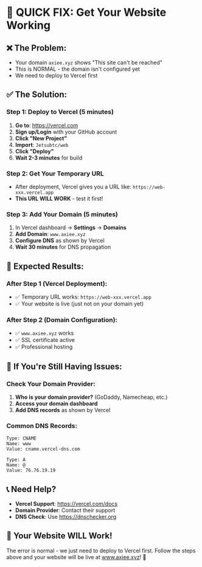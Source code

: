 # 🚨 QUICK FIX: Get Your Website Working

## ❌ The Problem:
- Your domain `axiee.xyz` shows "This site can't be reached"
- This is NORMAL - the domain isn't configured yet
- We need to deploy to Vercel first

## ✅ The Solution:

### Step 1: Deploy to Vercel (5 minutes)
1. **Go to**: https://vercel.com
2. **Sign up/Login** with your GitHub account
3. **Click "New Project"**
4. **Import**: `Jetsubtc/web`
5. **Click "Deploy"**
6. **Wait 2-3 minutes** for build

### Step 2: Get Your Temporary URL
- After deployment, Vercel gives you a URL like: `https://web-xxx.vercel.app`
- **This URL WILL WORK** - test it first!

### Step 3: Add Your Domain (5 minutes)
1. In Vercel dashboard → **Settings** → **Domains**
2. **Add Domain**: `www.axiee.xyz`
3. **Configure DNS** as shown by Vercel
4. **Wait 30 minutes** for DNS propagation

## 🎯 Expected Results:

### After Step 1 (Vercel Deployment):
- ✅ Temporary URL works: `https://web-xxx.vercel.app`
- ✅ Your website is live (just not on your domain yet)

### After Step 2 (Domain Configuration):
- ✅ `www.axiee.xyz` works
- ✅ SSL certificate active
- ✅ Professional hosting

## 🔧 If You're Still Having Issues:

### Check Your Domain Provider:
1. **Who is your domain provider?** (GoDaddy, Namecheap, etc.)
2. **Access your domain dashboard**
3. **Add DNS records** as shown by Vercel

### Common DNS Records:
```
Type: CNAME
Name: www
Value: cname.vercel-dns.com

Type: A
Name: @
Value: 76.76.19.19
```

## 📞 Need Help?
- **Vercel Support**: https://vercel.com/docs
- **Domain Provider**: Contact their support
- **DNS Check**: Use https://dnschecker.org

## 🚀 Your Website WILL Work!

The error is normal - we just need to deploy to Vercel first. Follow the steps above and your website will be live at www.axiee.xyz! 🎯 